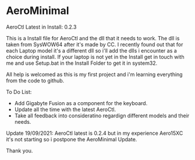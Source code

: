 # AeroMinimal

AeroCtl Latest in Install: 0.2.3

This is a Install file for AeroCtl and the dll that it needs to work.
The dll is taken from SysWOW64 after it's made by CC.
I recently found out that for each Laptop model it's a different dll so i'll add the dlls i encounter as a choice during install.
If your laptop is not yet in the Install get in touch with me and use Setup.bat in the Install Folder to get it in system32.

All help is welcomed as this is my first project and i'm learning everything from the code to github.

To Do List:
- Add Gigabyte Fusion as a component for the keyboard.
- Update all the time with the latest AeroCtl.
- Take all feedback into consideratino regardign different models and their needs.

Update 19/09/2021:
AeroCtl latest is 0.2.4 but in my experience Aero15XC it's not starting so i postpone the AeroMinimal Update.

Thank you.
